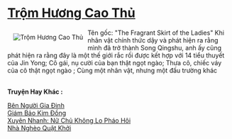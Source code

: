 <a href="https://truyenwiki.net/trom-huong-cao-thu.36882/" title="Trộm Hương Cao Thủ"><h1>Trộm Hương Cao Thủ</h1></a><div style="display:table"><img align="right" style="float: left; padding: 10px;" src="https://truyenwiki.net/a/img/str/src/36882.jpg" alt="Trộm Hương Cao Thủ">Tên gốc: "The Fragrant Skirt of the Ladies" Khi nhân vật chính thức dậy và phát hiện ra rằng mình đã trở thành Song Qingshu, anh ấy cũng phát hiện ra rằng đây là một thế giới rắc rối được kết hợp với 14 tiểu thuyết của Jin Yong; Cô gái, nụ cười của bạn thật ngọt ngào; Thưa cô, chiếc váy của cô thật ngọt ngào ; Cùng một nhân vật, nhưng một đấu trường khác</div><p><br><b>Truyện Hay Khác :</b></p><a href="https://truyenwiki.net/ben-nguoi-gia-dinh.35643/" alt="Bên Người Gia Đinh">Bên Người Gia Đinh</a><br/><a href="https://github.com/nownovels/topcv/tree/master/truyenhay/36505" alt="Giám Bảo Kim Đồng">Giám Bảo Kim Đồng</a><br/><a href="https://github.com/nownovels/topcv/tree/master/truyenhay/39160" alt="Xuyên Nhanh: Nữ Chủ Không Lo Pháo Hôi">Xuyên Nhanh: Nữ Chủ Không Lo Pháo Hôi</a><br/><a href="https://sangtacviet.wordpress.com/2020/10/22/nha-ngheo-quat-khoi/" alt="Nhà Nghèo Quật Khởi">Nhà Nghèo Quật Khởi</a><br/>